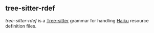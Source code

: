 ## tree-sitter-rdef

_tree-sitter-rdef_ is a [Tree-sitter](https://tree-sitter.github.io/) grammar for handling [Haiku](https://www.haiku-os.org) resource definition files.
